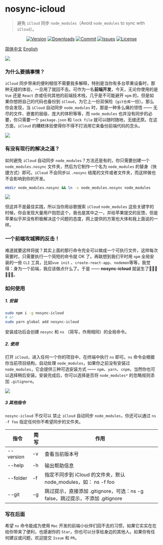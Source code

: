 # nosync-icloud

> 避免 `iCloud` 同步 `node_modules`（Avoid `node_modules` to sync with `iCloud`）。

<p align="center">
    <a href="https://www.npmjs.com/package/nosync-icloud"><img src="https://img.shields.io/npm/v/nosync-icloud.svg" alt="Version"></a>
    <a href="https://npmcharts.com/compare/nosync-icloud?minimal=true"><img src="https://img.shields.io/npm/dm/nosync-icloud.svg" alt="Downloads"></a>
    <a href="https://github.com/HaoChuan9421/nosync-icloud/commits/master"><img src="https://img.shields.io/github/last-commit/haochuan9421/nosync-icloud.svg" alt="Commit"></a>
    <a href="https://github.com/HaoChuan9421/nosync-icloud/issues"><img src="https://img.shields.io/github/issues-closed/haochuan9421/nosync-icloud.svg" alt="Issues"></a>
    <a href="https://github.com/HaoChuan9421/nosync-icloud/blob/master/LICENSE"><img src="https://img.shields.io/npm/l/nosync-icloud.svg" alt="License"></a>
</p>

[简体中文](https://github.com/HaoChuan9421/nosync-icloud/blob/master/docs/README_zh.md) [English](https://github.com/HaoChuan9421/nosync-icloud/blob/master/docs/README_en.md)

<img src="https://github.com/HaoChuan9421/nosync-icloud/raw/master/assets/vs.png" />

### 为什么要搞事情？

`iCloud` 同步带来的便利相信不需要我多解释，特别是当你有多台苹果设备时，那种无缝的体验，一旦用了就回不去。可作为一名**前端开发**，今天，无论你使用的是 `Vue` 还是 `React` 亦或任何其他的前端技术栈，几乎是不可能避开 `npm` 的，但是如果你想把自己的代码也备份到 `iCloud`，为它上一份双保险（`git仓库`一份）。那么你会发现，当 `iCloud` 自动同步 `node_modules` 时，那是一种多么痛的领悟 —— 无尽的文件、嵌套的层级、庞大的体积等等，而 `node_modules` 也并没有同步的必要，你只需要一个 `package.json` 和 `lock file` 就可以随时随地，无缝还原。在这方面，`iCloud` 的糟糕体验使得你不得不打消用它来备份前端代码的念头。

<img src="https://github.com/HaoChuan9421/nosync-icloud/raw/master/assets/npm.jpg" />

### 有没有现行的解决之道？

如何避免 `iCloud` 自动同步 `node_modules`？方法还是有的，你只需要创建一个 `node_modules.nosync` 文件夹，然后为它制作一个名为 `node_modules` 的替身（快捷方式）即可。`iCloud` 不会同步以 `.nosync` 结尾的文件或者文件夹，而这样做也不会影响到你的开发。

```bash
mkdir node_modules.nosync && ln -s node_modules.nosync node_modules
```

<img src="https://github.com/HaoChuan9421/nosync-icloud/raw/master/assets/nosync.png" />

但这并不是最佳实践，所以当你用谷歌搜索 `iCloud` `node_modules` 这些关键字的时候，你会发现大量用户抱怨这个，我也是其中之一，并给苹果提交的反馈，但是苹果似乎并没有积极解决这个问题的态度，网上提供的方案也大体和我上面说的一样。

### 一个前端攻城狮的反击！

难道就要这样将就？其实上面的那行命令完全可以做成一个可执行文件，这样每次需要时，只需要执行一个简短的命令就 OK 了。再联想到我们平时用 `npm` 全局安装的一些 `CLI` 工具，比如`vue init` 、`create-react-app`、`nodemon`等等，我觉得：身为一个前端，我应该做点什么了。于是 —— **nosync-icloud** 就诞生了👏👏👏🎉🎉🎉。

### 如何使用

##### 1. 安装

```bash
sudo npm i -g nosync-icloud
# or
sudo yarn global add nosync-icloud
```
安装成功后会创建 `nosync` 和 `ns` （简写，作用相同）的全局命令。

##### 2. 使用

打开 `iCloud`，进入任何一个你的项目中，在终端中执行 `ns` 即可。`ns` 命令会根据你当前项目结构，自动处理 `node_modules`，如果你之前没有安装过 `node_modules`，它会提供三种可选安装方式 —— `npm`、`yarn`、`cnpm`，当然你也可以选择稍后安装。安装完成后，你可以选择是否将 `node_modules*` 的忽略规则添加 `.gitignore`。

<img src="https://github.com/HaoChuan9421/nosync-icloud/raw/master/assets/terminal.png" />

##### 3 其他指令

`nosync-icloud` 不仅可以 禁止 `iCloud` 自动同步 `node_modules`，你还可以通过 `ns -f foo` 指定任何你不希望同步的文件夹。

指令 | 简写 | 作用
---|---|---
--version | -v | 查看当前版本号
--help | -h | 输出帮助信息
--folder | -f | 指定不同步到 iCloud 的文件夹，默认 node_modules，如： ns -f foo
--git | -g | 跳过提示，直接添加 .gitignore，可选：ns -g false，跳过提示，不添加 .gitignore

### 写在后面

希望 `ns` 命令能成为使用 `Mac` 开发的前端小伙伴们回不去的习惯，如果它实实在在给你带来了便利，也感谢你的 `Star`，你也可以分享给身边的其他人。如果你有任何建议或问题，欢迎提交 `Issue` 和 `PR`。
